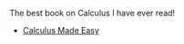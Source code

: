 The best book on Calculus I have ever read!

* [Calculus Made Easy](https://github.com/lahorekid/Calculus/blob/master/Calculus%20Made%20Easy.pdf)




